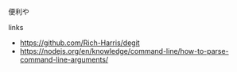 便利や

links
- https://github.com/Rich-Harris/degit
- https://nodejs.org/en/knowledge/command-line/how-to-parse-command-line-arguments/
